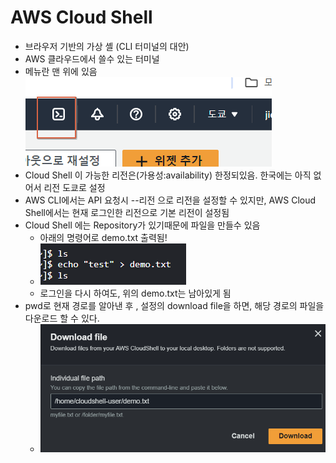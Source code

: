 # AWS Cloud Shell

- 브라우저 기반의 가상 셸 (CLI 터미널의 대안)
- AWS 클라우드에서 쓸수 있는 터미널
- 메뉴란 맨 위에 있음
  ![alt text](image-1.png)
- Cloud Shell 이 가능한 리전은(가용성:availability) 한정되있음. 한국에는 아직 없어서 리전 도쿄로 설정
- AWS CLI에서는 API 요청시 --리전 으로 리전을 설정할 수 있지만, AWS Cloud Shell에서는 현재 로그인한 리전으로 기본 리전이 설정됨
- Cloud Shell 에는 Repository가 있기때문에 파일을 만들수 있음
  - 아래의 명령어로 demo.txt 출력됨!
  - ![alt text](image-2.png)
  - 로그인을 다시 하여도, 위의 demo.txt는 남아있게 됨
- pwd로 현재 경로를 알아낸 후 , 설정의 download file을 하면, 해당 경로의 파일을 다운로드 할 수 있다.
  - ![alt text](image-3.png)
